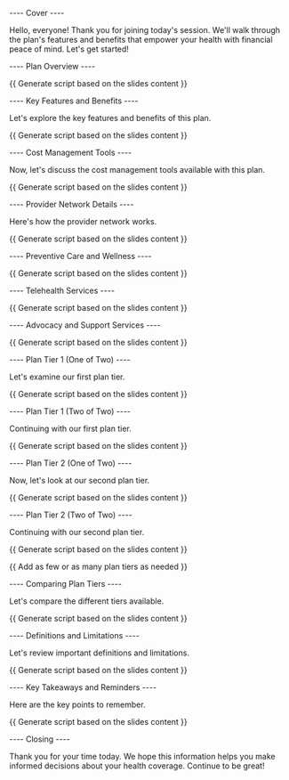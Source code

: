 ---- Cover ----

Hello, everyone! Thank you for joining today's session. We'll walk through the plan's features and benefits that empower your health with financial peace of mind. Let's get started!

---- Plan Overview ----

{{ Generate script based on the slides content }}

---- Key Features and Benefits ----

Let's explore the key features and benefits of this plan.

{{ Generate script based on the slides content }}

---- Cost Management Tools ----

Now, let's discuss the cost management tools available with this plan.

{{ Generate script based on the slides content }}

---- Provider Network Details ----

Here's how the provider network works.

{{ Generate script based on the slides content }}

---- Preventive Care and Wellness ----

{{ Generate script based on the slides content }}

---- Telehealth Services ----

{{ Generate script based on the slides content }}

---- Advocacy and Support Services ----

{{ Generate script based on the slides content }}

---- Plan Tier 1 (One of Two) ----

Let's examine our first plan tier.

{{ Generate script based on the slides content }}

---- Plan Tier 1 (Two of Two) ----

Continuing with our first plan tier.

{{ Generate script based on the slides content }}

---- Plan Tier 2 (One of Two) ----

Now, let's look at our second plan tier.

{{ Generate script based on the slides content }}

---- Plan Tier 2 (Two of Two) ----

Continuing with our second plan tier.

{{ Generate script based on the slides content }}

{{ Add as few or as many plan tiers as needed }}

---- Comparing Plan Tiers ----

Let's compare the different tiers available.

{{ Generate script based on the slides content }}

---- Definitions and Limitations ----

Let's review important definitions and limitations.

{{ Generate script based on the slides content }}

---- Key Takeaways and Reminders ----

Here are the key points to remember.

{{ Generate script based on the slides content }}

---- Closing ----

Thank you for your time today. We hope this information helps you make informed decisions about your health coverage. Continue to be great!